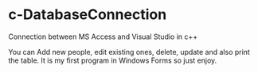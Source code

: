 # c-DatabaseConnection
Connection between MS Access and Visual Studio in c++

You can Add new people, edit existing ones, delete, update and also print the table. 
It is my first program in Windows Forms so just enjoy.
